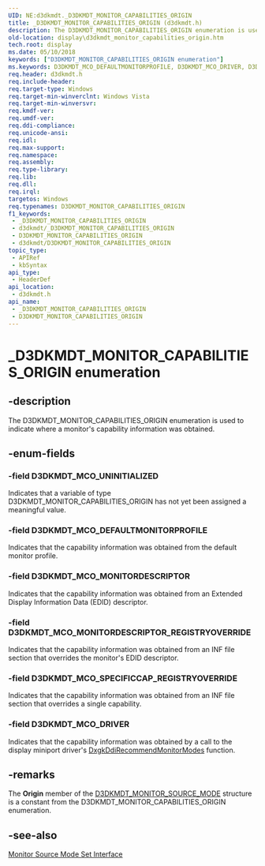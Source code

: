 ```yaml
---
UID: NE:d3dkmdt._D3DKMDT_MONITOR_CAPABILITIES_ORIGIN
title: _D3DKMDT_MONITOR_CAPABILITIES_ORIGIN (d3dkmdt.h)
description: The D3DKMDT_MONITOR_CAPABILITIES_ORIGIN enumeration is used to indicate where a monitor's capability information was obtained.
old-location: display\d3dkmdt_monitor_capabilities_origin.htm
tech.root: display
ms.date: 05/10/2018
keywords: ["D3DKMDT_MONITOR_CAPABILITIES_ORIGIN enumeration"]
ms.keywords: D3DKMDT_MCO_DEFAULTMONITORPROFILE, D3DKMDT_MCO_DRIVER, D3DKMDT_MCO_MONITORDESCRIPTOR, D3DKMDT_MCO_MONITORDESCRIPTOR_REGISTRYOVERRIDE, D3DKMDT_MCO_SPECIFICCAP_REGISTRYOVERRIDE, D3DKMDT_MCO_UNINITIALIZED, D3DKMDT_MONITOR_CAPABILITIES_ORIGIN, D3DKMDT_MONITOR_CAPABILITIES_ORIGIN enumeration [Display Devices], DmEnums_fc03a227-b0c7-4152-a4f0-c8badee981e5.xml, _D3DKMDT_MONITOR_CAPABILITIES_ORIGIN, d3dkmdt/D3DKMDT_MCO_DEFAULTMONITORPROFILE, d3dkmdt/D3DKMDT_MCO_DRIVER, d3dkmdt/D3DKMDT_MCO_MONITORDESCRIPTOR, d3dkmdt/D3DKMDT_MCO_MONITORDESCRIPTOR_REGISTRYOVERRIDE, d3dkmdt/D3DKMDT_MCO_SPECIFICCAP_REGISTRYOVERRIDE, d3dkmdt/D3DKMDT_MCO_UNINITIALIZED, d3dkmdt/D3DKMDT_MONITOR_CAPABILITIES_ORIGIN, display.d3dkmdt_monitor_capabilities_origin
req.header: d3dkmdt.h
req.include-header: 
req.target-type: Windows
req.target-min-winverclnt: Windows Vista
req.target-min-winversvr: 
req.kmdf-ver: 
req.umdf-ver: 
req.ddi-compliance: 
req.unicode-ansi: 
req.idl: 
req.max-support: 
req.namespace: 
req.assembly: 
req.type-library: 
req.lib: 
req.dll: 
req.irql: 
targetos: Windows
req.typenames: D3DKMDT_MONITOR_CAPABILITIES_ORIGIN
f1_keywords:
 - _D3DKMDT_MONITOR_CAPABILITIES_ORIGIN
 - d3dkmdt/_D3DKMDT_MONITOR_CAPABILITIES_ORIGIN
 - D3DKMDT_MONITOR_CAPABILITIES_ORIGIN
 - d3dkmdt/D3DKMDT_MONITOR_CAPABILITIES_ORIGIN
topic_type:
 - APIRef
 - kbSyntax
api_type:
 - HeaderDef
api_location:
 - d3dkmdt.h
api_name:
 - _D3DKMDT_MONITOR_CAPABILITIES_ORIGIN
 - D3DKMDT_MONITOR_CAPABILITIES_ORIGIN
---
```


# _D3DKMDT_MONITOR_CAPABILITIES_ORIGIN enumeration


## -description

The D3DKMDT_MONITOR_CAPABILITIES_ORIGIN enumeration is used to indicate where a monitor's capability information was obtained.

## -enum-fields

### -field D3DKMDT_MCO_UNINITIALIZED

Indicates that a variable of type D3DKMDT_MONITOR_CAPABILITIES_ORIGIN has not yet been assigned a meaningful value.

### -field D3DKMDT_MCO_DEFAULTMONITORPROFILE

Indicates that the capability information was obtained from the default monitor profile.

### -field D3DKMDT_MCO_MONITORDESCRIPTOR

Indicates that the capability information was obtained from an Extended Display Information Data (EDID) descriptor.

### -field D3DKMDT_MCO_MONITORDESCRIPTOR_REGISTRYOVERRIDE

Indicates that the capability information was obtained from an INF file section that overrides the monitor's EDID descriptor.

### -field D3DKMDT_MCO_SPECIFICCAP_REGISTRYOVERRIDE

Indicates that the capability information was obtained from an INF file section that overrides a single capability.

### -field D3DKMDT_MCO_DRIVER

Indicates that the capability information was obtained by a call to the display miniport driver's <a href="/windows-hardware/drivers/ddi/d3dkmddi/nc-d3dkmddi-dxgkddi_recommendmonitormodes">DxgkDdiRecommendMonitorModes</a> function.

## -remarks

The <b>Origin</b> member of the <a href="/windows-hardware/drivers/ddi/d3dkmdt/ns-d3dkmdt-_d3dkmdt_monitor_source_mode">D3DKMDT_MONITOR_SOURCE_MODE</a> structure is a constant from the D3DKMDT_MONITOR_CAPABILITIES_ORIGIN enumeration.

## -see-also

<a href="/windows-hardware/drivers/ddi/index">Monitor Source Mode Set Interface</a>

